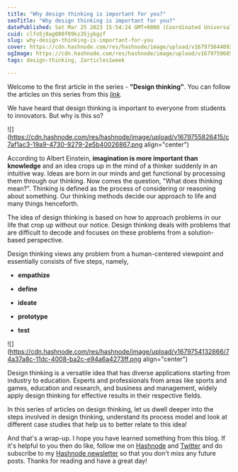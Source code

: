 ```yaml
---
title: "Why design thinking is important for you?"
seoTitle: "Why design thinking is important for you?"
datePublished: Sat Mar 25 2023 15:54:24 GMT+0000 (Coordinated Universal Time)
cuid: clfo5j8ag000f09kz35jybgzf
slug: why-design-thinking-is-important-for-you
cover: https://cdn.hashnode.com/res/hashnode/image/upload/v1679756440923/979362c4-9a20-4dfa-8951-5d8c84f4004f.jpeg
ogImage: https://cdn.hashnode.com/res/hashnode/image/upload/v1679759605287/91c4dc22-9904-481a-9237-16cec9f2e273.jpeg
tags: design-thinking, 2articles1week

---
```


Welcome to the first article in the series - **"Design thinking"**. You can follow the articles on this series from this [*link*](https://rakshaa.hashnode.dev/series/design-thinking)*.*

We have heard that design thinking is important to everyone from students to innovators. But why is this so?

![](https://cdn.hashnode.com/res/hashnode/image/upload/v1679755826415/c7af1ac3-19a9-4730-9279-2e5b40026867.png align="center")

According to Albert Einstein, **imagination is more important than knowledge** and an idea crops up in the mind of a thinker suddenly in an intuitive way. Ideas are born in our minds and get functional by processing them through our thinking. Now comes the question, "What does thinking mean?". Thinking is defined as the process of considering or reasoning about something. Our thinking methods decide our approach to life and many things henceforth.

The idea of design thinking is based on how to approach problems in our life that crop up without our notice. Design thinking deals with problems that are difficult to decode and focuses on these problems from a solution-based perspective.

Design thinking views any problem from a human-centered viewpoint and essentially consists of five steps, namely,

* **empathize**
    
* **define**
    
* **ideate**
    
* **prototype**
    
* **test**
    

![](https://cdn.hashnode.com/res/hashnode/image/upload/v1679754132866/74a37a8c-11dc-4008-ba2c-e94a6a4273ff.png align="center")

Design thinking is a versatile idea that has diverse applications starting from industry to education. Experts and professionals from areas like sports and games, education and research, and business and management, widely apply design thinking for effective results in their respective fields.

In this series of articles on design thinking, let us dwell deeper into the steps involved in design thinking, understand its process model and look at different case studies that help us to better relate to this idea!

And that's a wrap-up. I hope you have learned something from this blog. If it's helpful to you then do like, follow me on [Hashnode](https://hashnode.com/@rakshaa) and [Twitter](https://twitter.com/TheRakshaa) and do subscribe to my [Hashnode newsletter](https://rakshaa.hashnode.dev/newsletter) so that you don't miss any future posts. Thanks for reading and have a great day!